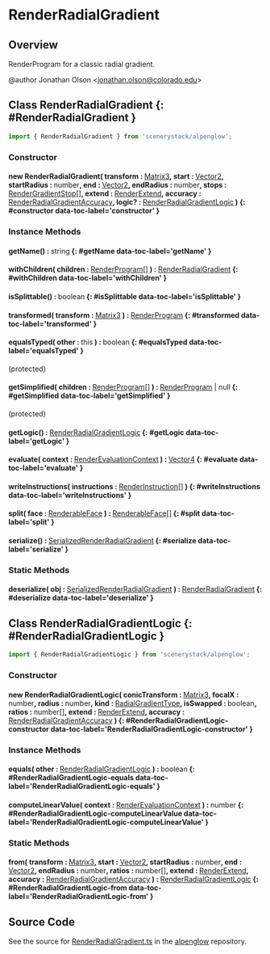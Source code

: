# RenderRadialGradient

## Overview

RenderProgram for a classic radial gradient.

@author Jonathan Olson &lt;jonathan.olson@colorado.edu&gt;

## Class RenderRadialGradient {: #RenderRadialGradient }


```js
import { RenderRadialGradient } from 'scenerystack/alpenglow';
```
### Constructor

#### new RenderRadialGradient( transform : <span style="font-weight: 400;">[Matrix3](../dot/Matrix3.md)</span>, start : <span style="font-weight: 400;">[Vector2](../dot/Vector2.md)</span>, startRadius : <span style="font-weight: 400;"><span style="color: hsla(calc(var(--md-hue) + 180deg),80%,40%,1);">number</span></span>, end : <span style="font-weight: 400;">[Vector2](../dot/Vector2.md)</span>, endRadius : <span style="font-weight: 400;"><span style="color: hsla(calc(var(--md-hue) + 180deg),80%,40%,1);">number</span></span>, stops : <span style="font-weight: 400;">[RenderGradientStop](../alpenglow/RenderGradientStop.md)[]</span>, extend : <span style="font-weight: 400;">[RenderExtend](../alpenglow/RenderExtend.md)</span>, accuracy : <span style="font-weight: 400;">[RenderRadialGradientAccuracy](../alpenglow/RenderRadialGradient.md#RenderRadialGradientAccuracy)</span>, logic? : <span style="font-weight: 400;">[RenderRadialGradientLogic](../alpenglow/RenderRadialGradient.md#RenderRadialGradientLogic)</span> ) {: #constructor data-toc-label='constructor' }

### Instance Methods

#### getName() : <span style="font-weight: 400;"><span style="color: hsla(calc(var(--md-hue) + 180deg),80%,40%,1);">string</span></span> {: #getName data-toc-label='getName' }

#### withChildren( children : <span style="font-weight: 400;">[RenderProgram](../alpenglow/RenderProgram.md)[]</span> ) : <span style="font-weight: 400;">[RenderRadialGradient](../alpenglow/RenderRadialGradient.md)</span> {: #withChildren data-toc-label='withChildren' }

#### isSplittable() : <span style="font-weight: 400;"><span style="color: hsla(calc(var(--md-hue) + 180deg),80%,40%,1);">boolean</span></span> {: #isSplittable data-toc-label='isSplittable' }

#### transformed( transform : <span style="font-weight: 400;">[Matrix3](../dot/Matrix3.md)</span> ) : <span style="font-weight: 400;">[RenderProgram](../alpenglow/RenderProgram.md)</span> {: #transformed data-toc-label='transformed' }

#### equalsTyped( other : <span style="font-weight: 400;"><span style="color: hsla(calc(var(--md-hue) + 180deg),80%,40%,1);">this</span></span> ) : <span style="font-weight: 400;"><span style="color: hsla(calc(var(--md-hue) + 180deg),80%,40%,1);">boolean</span></span> {: #equalsTyped data-toc-label='equalsTyped' }

(protected)

#### getSimplified( children : <span style="font-weight: 400;">[RenderProgram](../alpenglow/RenderProgram.md)[]</span> ) : <span style="font-weight: 400;">[RenderProgram](../alpenglow/RenderProgram.md) | <span style="color: hsla(calc(var(--md-hue) + 180deg),80%,40%,1);">null</span></span> {: #getSimplified data-toc-label='getSimplified' }

(protected)

#### getLogic() : <span style="font-weight: 400;">[RenderRadialGradientLogic](../alpenglow/RenderRadialGradient.md#RenderRadialGradientLogic)</span> {: #getLogic data-toc-label='getLogic' }

#### evaluate( context : <span style="font-weight: 400;">[RenderEvaluationContext](../alpenglow/RenderEvaluationContext.md)</span> ) : <span style="font-weight: 400;">[Vector4](../dot/Vector4.md)</span> {: #evaluate data-toc-label='evaluate' }

#### writeInstructions( instructions : <span style="font-weight: 400;">[RenderInstruction](../alpenglow/RenderInstruction.md)[]</span> ) {: #writeInstructions data-toc-label='writeInstructions' }

#### split( face : <span style="font-weight: 400;">[RenderableFace](../alpenglow/RenderableFace.md)</span> ) : <span style="font-weight: 400;">[RenderableFace](../alpenglow/RenderableFace.md)[]</span> {: #split data-toc-label='split' }

#### serialize() : <span style="font-weight: 400;">[SerializedRenderRadialGradient](../alpenglow/RenderRadialGradient.md#SerializedRenderRadialGradient)</span> {: #serialize data-toc-label='serialize' }

### Static Methods

#### deserialize( obj : <span style="font-weight: 400;">[SerializedRenderRadialGradient](../alpenglow/RenderRadialGradient.md#SerializedRenderRadialGradient)</span> ) : <span style="font-weight: 400;">[RenderRadialGradient](../alpenglow/RenderRadialGradient.md)</span> {: #deserialize data-toc-label='deserialize' }



## Class RenderRadialGradientLogic {: #RenderRadialGradientLogic }


```js
import { RenderRadialGradientLogic } from 'scenerystack/alpenglow';
```
### Constructor

#### new RenderRadialGradientLogic( conicTransform : <span style="font-weight: 400;">[Matrix3](../dot/Matrix3.md)</span>, focalX : <span style="font-weight: 400;"><span style="color: hsla(calc(var(--md-hue) + 180deg),80%,40%,1);">number</span></span>, radius : <span style="font-weight: 400;"><span style="color: hsla(calc(var(--md-hue) + 180deg),80%,40%,1);">number</span></span>, kind : <span style="font-weight: 400;">[RadialGradientType](../alpenglow/RenderRadialGradient.md#RadialGradientType)</span>, isSwapped : <span style="font-weight: 400;"><span style="color: hsla(calc(var(--md-hue) + 180deg),80%,40%,1);">boolean</span></span>, ratios : <span style="font-weight: 400;"><span style="color: hsla(calc(var(--md-hue) + 180deg),80%,40%,1);">number</span>[]</span>, extend : <span style="font-weight: 400;">[RenderExtend](../alpenglow/RenderExtend.md)</span>, accuracy : <span style="font-weight: 400;">[RenderRadialGradientAccuracy](../alpenglow/RenderRadialGradient.md#RenderRadialGradientAccuracy)</span> ) {: #RenderRadialGradientLogic-constructor data-toc-label='RenderRadialGradientLogic-constructor' }

### Instance Methods

#### equals( other : <span style="font-weight: 400;">[RenderRadialGradientLogic](../alpenglow/RenderRadialGradient.md#RenderRadialGradientLogic)</span> ) : <span style="font-weight: 400;"><span style="color: hsla(calc(var(--md-hue) + 180deg),80%,40%,1);">boolean</span></span> {: #RenderRadialGradientLogic-equals data-toc-label='RenderRadialGradientLogic-equals' }

#### computeLinearValue( context : <span style="font-weight: 400;">[RenderEvaluationContext](../alpenglow/RenderEvaluationContext.md)</span> ) : <span style="font-weight: 400;"><span style="color: hsla(calc(var(--md-hue) + 180deg),80%,40%,1);">number</span></span> {: #RenderRadialGradientLogic-computeLinearValue data-toc-label='RenderRadialGradientLogic-computeLinearValue' }

### Static Methods

#### from( transform : <span style="font-weight: 400;">[Matrix3](../dot/Matrix3.md)</span>, start : <span style="font-weight: 400;">[Vector2](../dot/Vector2.md)</span>, startRadius : <span style="font-weight: 400;"><span style="color: hsla(calc(var(--md-hue) + 180deg),80%,40%,1);">number</span></span>, end : <span style="font-weight: 400;">[Vector2](../dot/Vector2.md)</span>, endRadius : <span style="font-weight: 400;"><span style="color: hsla(calc(var(--md-hue) + 180deg),80%,40%,1);">number</span></span>, ratios : <span style="font-weight: 400;"><span style="color: hsla(calc(var(--md-hue) + 180deg),80%,40%,1);">number</span>[]</span>, extend : <span style="font-weight: 400;">[RenderExtend](../alpenglow/RenderExtend.md)</span>, accuracy : <span style="font-weight: 400;">[RenderRadialGradientAccuracy](../alpenglow/RenderRadialGradient.md#RenderRadialGradientAccuracy)</span> ) : <span style="font-weight: 400;">[RenderRadialGradientLogic](../alpenglow/RenderRadialGradient.md#RenderRadialGradientLogic)</span> {: #RenderRadialGradientLogic-from data-toc-label='RenderRadialGradientLogic-from' }



## Source Code

See the source for [RenderRadialGradient.ts](https://github.com/phetsims/alpenglow/blob/main/js/render-program/RenderRadialGradient.ts) in the [alpenglow](https://github.com/phetsims/alpenglow) repository.

